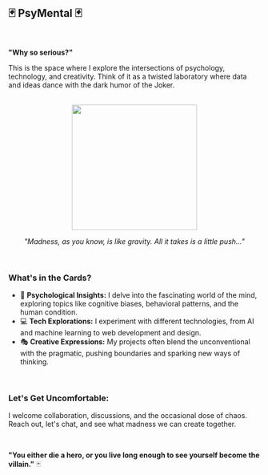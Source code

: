 ## 🃏  PsyMental 🃏 

<br>

**"Why so serious?"** 

This is the space where I explore the intersections of psychology, technology, and creativity.  Think of it as a twisted laboratory where data and ideas dance with the dark humor of the Joker.

<br>

<div align="center">

  <img src="https://www.icegif.com/wp-content/uploads/joker-icegif.gif" width="250">
  
  <br>
  
  <p><em>"Madness, as you know, is like gravity. All it takes is a little push..."</em></p>

</div>
<br>

### What's in the Cards?

* 🧠 **Psychological Insights:** I delve into the fascinating world of the mind, exploring topics like cognitive biases, behavioral patterns, and the human condition.
* 💻 **Tech Explorations:**  I experiment with different technologies, from AI and machine learning to web development and design. 
* 🎭 **Creative Expressions:**  My projects often blend the unconventional with the pragmatic, pushing boundaries and sparking new ways of thinking.

<br>

### Let's Get Uncomfortable: 

I welcome collaboration, discussions, and the occasional dose of chaos.  Reach out, let's chat, and see what madness we can create together.

<br>

**"You either die a hero, or you live long enough to see yourself become the villain."** 🃏


<br>
